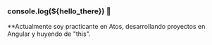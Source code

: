 ### console.log(${hello_there}) 👋


**Actualmente soy practicante en Atos, desarrollando proyectos en Angular y huyendo de "this".
